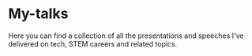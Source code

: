 # My-talks
Here you can find a collection of all the presentations and speeches I've delivered on tech, STEM careers and related topics.
